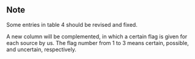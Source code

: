 ## Note
Some entries in table 4 should be revised and fixed. 

A new column will be complemented, in which a certain flag is given for each source by us. The flag number from 1 to 3 means certain, possible, and uncertain, respectively.


